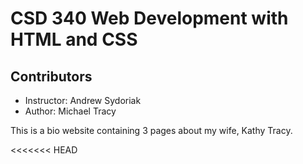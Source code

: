 <html>
  <head>
    <meta charset="utf-8">
  </head>
  <body>
    <h1>CSD 340 Web Development with HTML and CSS</h1>
    <h2>Contributors</h2>
    <ul>
      <li>Instructor: Andrew Sydoriak</li>
      <li>Author: Michael Tracy</li>
    </ul>
    <p>This is a bio website containing 3 pages about my wife, Kathy Tracy.</p>
  </body>
<<<<<<< HEAD
</html>
